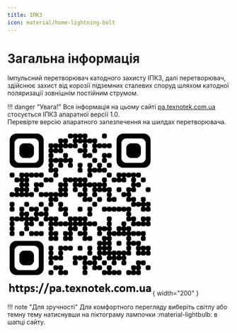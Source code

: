 ```yaml
---
title: ІПКЗ
icon: material/home-lightning-bolt
---
```


# Загальна інформація  

Імпульсний перетворювач катодного захисту ІПКЗ, далі перетворювач, здійснює захист від корозії підземних сталевих споруд шляхом катодної поляризації зовнішнім постійним струмом. 

!!! danger "Увага!" 
    Вся інформація на цьому сайті [pa.texnotek.com.ua](https://pa.texnotek.com.ua) стосується ІПКЗ апаратної версії 1.0.  
    Перевірте версію апаратного запезпечення на шилдах перетворювача.
      
![Скануй мене!](./assets/images/about/qr_code.png){ width="200" } 

!!! note "Для зручності"
    Для комфортного перегляду виберіть світлу або темну тему натиснувши на піктограму лампочки :material-lightbulb: в шапці сайту.  